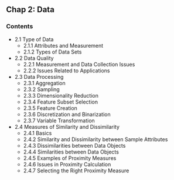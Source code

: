 ## Chap 2: Data

### Contents
- 2.1 Type of Data
  - 2.1.1 Attributes and Measurement
  - 2.1.2 Types of Data Sets
- 2.2 Data Quality
  - 2.2.1 Measurement and Data Collection Issues
  - 2.2.2 Issues Related to Applications
- 2.3 Data Processing
  - 2.3.1 Aggregation
  - 2.3.2 Sampling
  - 2.3.3 Dimensionality Reduction
  - 2.3.4 Feature Subset Selection
  - 2.3.5 Feature Creation
  - 2.3.6 Discretization and Binarization
  - 2.3.7 Variable Transformation
- 2.4 Measures of Similarity and Dissimilarity
  - 2.4.1 Basics
  - 2.4.2 Similarity and Dissimilarity between Sample Attributes
  - 2.4.3 Dissimilarities between Data Objects
  - 2.4.4 Similarities between Data Objects
  - 2.4.5 Examples of Proximity Measures
  - 2.4.6 Issues in Proximity Calculation
  - 2.4.7 Selecting the Right Proximity Measure
